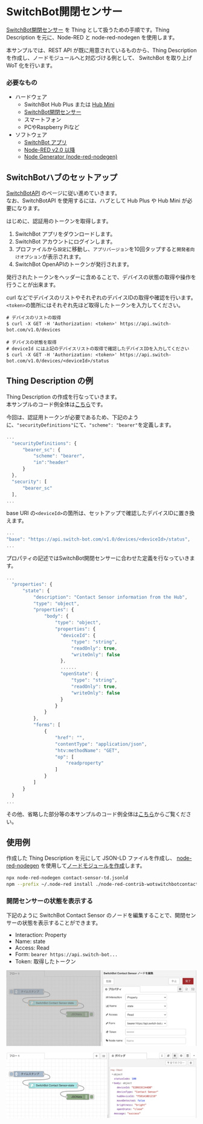 # SwitchBot開閉センサー

[SwitchBot開閉センサー](https://www.switchbot.jp/collections/all/products/contact-sensor) を Thing として扱うための手順です。Thing Description を元に、Node-RED と node-red-nodegen を使用します。

本サンプルでは、REST API が既に用意されているものから、Thing Description を作成し、ノードモジュールへと対応づける例として、 SwitchBot を取り上げ WoT 化を行います。  

### 必要なもの
- ハードウェア
  - SwitchBot Hub Plus または [Hub Mini](https://www.switchbot.jp/collections/all/products/switchbot-hub-mini)
  - [SwitchBot開閉センサー](https://www.switchbot.jp/collections/all/products/contact-sensor)
  - スマートフォン
  - PCやRaspberry Piなど
- ソフトウェア
  - [SwitchBot アプリ](https://www.switchbot.jp/)
  - [Node-RED v2.0 以降](https://nodered.org/)
  - [Node Generator (node-red-nodegen)](https://github.com/node-red/node-red-nodegen)

## SwitchBotハブのセットアップ

[SwitchBotAPI](https://github.com/OpenWonderLabs/SwitchBotAPI) のページに従い進めていきます。  
なお、SwitchBotAPI を使用するには、ハブとして Hub Plus や Hub Mini が必要になります。

はじめに、認証用のトークンを取得します。

1. SwitchBot アプリをダウンロードします。
1. SwitchBot アカウントにログインします。
1. プロファイルから`設定`に移動し、`アプリバージョン`を10回タップすると`開発者向けオプション`が表示されます。
1. SwitchBot OpenAPIのトークンが発行されます。

発行されたトークンをヘッダーに含めることで、デバイスの状態の取得や操作を行うことが出来ます。

curl などでデバイスのリストやそれぞれのデバイスIDの取得や確認を行います。  
`<token>`の箇所にはそれぞれ先ほど取得したトークンを入力してください。

```
# デバイスのリストの取得
$ curl -X GET -H 'Authorization: <token>' https://api.switch-bot.com/v1.0/devices

# デバイスの状態を取得
# deviceId には上記のデバイスリストの取得で確認したデバイスIDを入力してください
$ curl -X GET -H 'Authorization: <token>' https://api.switch-bot.com/v1.0/devices/<deviceId>/status

```

## Thing Description の例

Thing Description の作成を行なっていきます。  
本サンプルのコード例全体は[こちら](https://github.com/hidessy/wot-examples/blob/main/switchbot/contact-sensor-td.jsonld)です。

今回は、認証用トークンが必要であるため、下記のように、`"securityDefinitions"`にて、`"scheme": "bearer"`を定義します。

```javascript
...
  "securityDefinitions": {
      "bearer_sc": {
          "scheme": "bearer",
          "in":"header"
      }
  },
  "security": [
      "bearer_sc"
  ],
...
```

base URI の`<deviceId>`の箇所は、セットアップで確認したデバイスIDに置き換えます。

```javascript
...
"base": "https://api.switch-bot.com/v1.0/devices/<deviceId>/status",
...
```

プロパティの記述ではSwitchBot開閉センサーに合わせた定義を行なっていきます。

```javascript
...
  "properties": {
      "state": {
          "description": "Contact Sensor information from the Hub",
          "type": "object",
          "properties": {
              "body": {
                  "type": "object",
                  "properties": {
                    "deviceId": {
                        "type": "string",
                        "readOnly": true,
                        "writeOnly": false
                    },
                    ......
                    "openState": {
                        "type": "string",
                        "readOnly": true,
                        "writeOnly": false
                    }
                  }
              }
          },
          "forms": [
              {
                  "href": "",
                  "contentType": "application/json",
                  "htv:methodName": "GET",
                  "op": [
                      "readproperty"
                  ]
              }
          ]
      }
  }
...
```

その他、省略した部分等の本サンプルのコード例全体は[こちら](https://github.com/hidessy/wot-examples/blob/main/switchbot/contact-sensor-td.jsonld)からご覧ください。

## 使用例

作成した Thing Description を元にして JSON-LD ファイルを作成し、
[node-red-nodegen](https://github.com/node-red/node-red-nodegen) を使用して[ノードモジュールを作成](https://github.com/node-red/node-red-nodegen#example-3-create-original-node-from-thing-description)します。

```sh
npx node-red-nodegen contact-sensor-td.jsonld
npm --prefix ~/.node-red install ./node-red-contrib-wotswitchbotcontactsensor
```
### 開閉センサーの状態を表示する

下記のように SwitchBot Contact Sensor のノードを編集することで、開閉センサーの状態を表示することができます。

- Interaction: Property
- Name: state
- Access: Read
- Form: `bearer https://api.switch-bot...`
- Token: 取得したトークン

![使用例](switchbot-contact-sensor-property1.png)

![使用例](switchbot-contact-sensor-property2.png)

